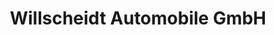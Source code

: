 ---
title: "Willscheidt Automobile GmbH"
url: /lohmar/willscheidt-automobile-gmbh/
shop: Autohaus
---